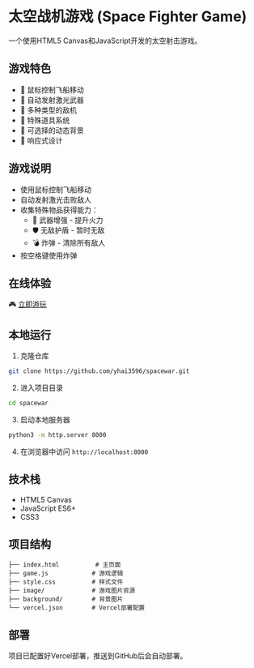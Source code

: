# 太空战机游戏 (Space Fighter Game)

一个使用HTML5 Canvas和JavaScript开发的太空射击游戏。

## 游戏特色

- 🚀 鼠标控制飞船移动
- 🔫 自动发射激光武器
- 🎯 多种类型的敌机
- 💎 特殊道具系统
- 🌌 可选择的动态背景
- 📱 响应式设计

## 游戏说明

- 使用鼠标控制飞船移动
- 自动发射激光击败敌人
- 收集特殊物品获得能力：
  - 🔫 武器增强 - 提升火力
  - 🛡️ 无敌护盾 - 暂时无敌
  - 💣 炸弹 - 清除所有敌人
- 按空格键使用炸弹

## 在线体验

🎮 [立即游玩](https://spacewar-yhai3596.vercel.app)

## 本地运行

1. 克隆仓库
```bash
git clone https://github.com/yhai3596/spacewar.git
```

2. 进入项目目录
```bash
cd spacewar
```

3. 启动本地服务器
```bash
python3 -m http.server 8000
```

4. 在浏览器中访问 `http://localhost:8000`

## 技术栈

- HTML5 Canvas
- JavaScript ES6+
- CSS3

## 项目结构

```
├── index.html          # 主页面
├── game.js            # 游戏逻辑
├── style.css          # 样式文件
├── image/             # 游戏图片资源
├── background/        # 背景图片
└── vercel.json        # Vercel部署配置
```

## 部署

项目已配置好Vercel部署，推送到GitHub后会自动部署。